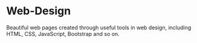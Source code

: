 # Web-Design
Beautiful web pages created through useful tools in web design, including HTML, CSS, JavaScript, Bootstrap and so on.
